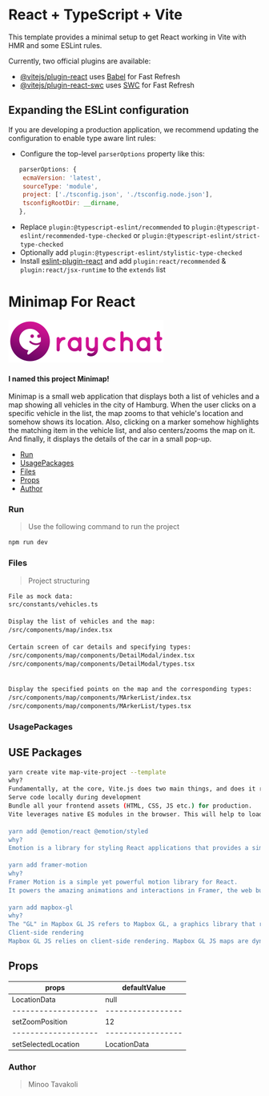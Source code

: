 # React + TypeScript + Vite

This template provides a minimal setup to get React working in Vite with HMR and some ESLint rules.

Currently, two official plugins are available:

- [@vitejs/plugin-react](https://github.com/vitejs/vite-plugin-react/blob/main/packages/plugin-react/README.md) uses [Babel](https://babeljs.io/) for Fast Refresh
- [@vitejs/plugin-react-swc](https://github.com/vitejs/vite-plugin-react-swc) uses [SWC](https://swc.rs/) for Fast Refresh

## Expanding the ESLint configuration

If you are developing a production application, we recommend updating the configuration to enable type aware lint rules:

- Configure the top-level `parserOptions` property like this:

```js
   parserOptions: {
    ecmaVersion: 'latest',
    sourceType: 'module',
    project: ['./tsconfig.json', './tsconfig.node.json'],
    tsconfigRootDir: __dirname,
   },
```

- Replace `plugin:@typescript-eslint/recommended` to `plugin:@typescript-eslint/recommended-type-checked` or `plugin:@typescript-eslint/strict-type-checked`
- Optionally add `plugin:@typescript-eslint/stylistic-type-checked`
- Install [eslint-plugin-react](https://github.com/jsx-eslint/eslint-plugin-react) and add `plugin:react/recommended` & `plugin:react/jsx-runtime` to the `extends` list

# Minimap For React

![minimap](https://github.com/MinooTavakoli/raychat-react/blob/main/public/raychat-logo.svg)

#### I named this project Minimap!

Minimap is a small web application that displays both a list of vehicles and a map showing all vehicles in the city of Hamburg.
When the user clicks on a specific vehicle in the list, the map zooms to that vehicle's location and somehow shows its location.
Also, clicking on a marker somehow highlights the matching item in the vehicle list, and also centers/zooms the map on it.
And finally, it displays the details of the car in a small pop-up.

- [Run](#Run)
- [UsagePackages](#UsePackages)
- [Files](#Files)
- [Props](#Props)
- [Author](#Author)

### Run

> Use the following command to run the project

```bash
npm run dev
```

### Files

> Project structuring

```bash
File as mock data:
src/constants/vehicles.ts

Display the list of vehicles and the map:
/src/components/map/index.tsx

Certain screen of car details and specifying types:
/src/components/map/components/DetailModal/index.tsx
/src/components/map/components/DetailModal/types.tsx


Display the specified points on the map and the corresponding types:
/src/components/map/components/MArkerList/index.tsx
/src/components/map/components/MArkerList/types.tsx
```

### UsagePackages

## USE Packages

```bash
yarn create vite map-vite-project --template
why?
Fundamentally, at the core, Vite.js does two main things, and does it really well:
Serve code locally during development
Bundle all your frontend assets (HTML, CSS, JS etc.) for production.
Vite leverages native ES modules in the browser. This will help to load your code instantly, no matter how large your module dependencies are or how large the application code has become. Vite also uses Hot Module Replacement (HMR). HMR accounts for the fast and effective part of Vite, as it watches for state changes in the application and adds and/or removes modules while the application is running without prompting a full reload of the application. What this means for the developers is you can see the changes you make to your code instantly right in your browser as you're coding.

yarn add @emotion/react @emotion/styled
why?
Emotion is a library for styling React applications that provides a simple and efficient way to manage your styles. It allows you to write CSS in JavaScript and provides a flexible API for styling your components.

yarn add framer-motion
why?
Framer Motion is a simple yet powerful motion library for React.
It powers the amazing animations and interactions in Framer, the web builder for creative pros. Zero code, maximum speed.

yarn add mapbox-gl
why?
The "GL" in Mapbox GL JS refers to Mapbox GL, a graphics library that renders 2D and 3D Mapbox maps as dynamic visual graphics with OpenGL in any compatible web browser, without using additional plugins.
Client-side rendering
Mapbox GL JS relies on client-side rendering. Mapbox GL JS maps are dynamically rendered by combining vector tiles with style rules in the browser rather than on a server, which makes it possible to change the maps's style and displayed data in response to user interaction.
```

## Props

| props               | defaultValue      |
| ------------------- | ----------------- |
| LocationData        | null              |
| ------------------- | ----------------- |
| setZoomPosition     | 12                |
| ------------------- | ----------------- |
| setSelectedLocation | LocationData      |

### Author

> Minoo Tavakoli
